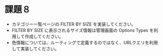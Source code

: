 # 課題８

* カテゴリー一覧ページの FILTER BY SIZE を実装してください。
* FILTER BY SIZE に表示されるサイズ情報は管理画面の Options Types を利用して作成してください。
* 色情報については、ルーティングで定義するのではなく、URLクエリを利用して実装してください。



